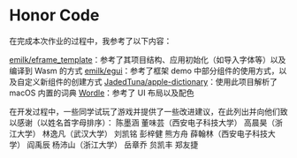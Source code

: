 # Honor Code
在完成本次作业的过程中，我参考了以下内容：

[emilk/eframe_template](https://github.com/emilk/eframe_template)：参考了其项目结构、应用初始化（如导入字体等）以及编译到 Wasm 的方式
[emilk/egui](https://github.com/emilk/egui)：参考了框架 demo 中部分组件的使用方式，以及自定义新组件的创建方式
[JadedTuna/apple-dictionary](https://github.com/JadedTuna/apple-dictionary)：使用此项目解析了 macOS 内置的词典
[Wordle](https://nyt.com/games/wordle/index.html)：参考了 UI 布局以及配色

在开发过程中，一些同学试玩了游戏并提供了一些改进建议，在此列出并向他们致以感谢（以姓名首字母排序）：
陈墨涵
董味芸（西安电子科技大学）
高晨昊（浙江大学）
林逸凡（武汉大学）
刘凯铭
彭梓健
熊方舟
薛翰林（西安电子科技大学）
阎禹辰
杨沛山（浙江大学）
岳章乔
贠凯丰
郑友捷
